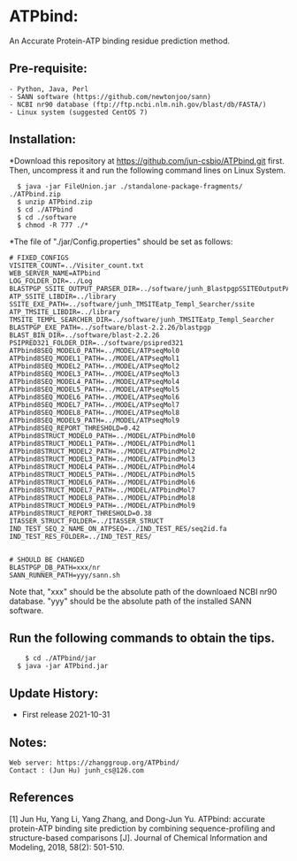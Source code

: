# ATPbind: 
An Accurate Protein-ATP binding residue prediction method.

## Pre-requisite:
    - Python, Java, Perl
    - SANN software (https://github.com/newtonjoo/sann)
    - NCBI nr90 database (ftp://ftp.ncbi.nlm.nih.gov/blast/db/FASTA/)
    - Linux system (suggested CentOS 7)

## Installation:

*Download this repository at https://github.com/jun-csbio/ATPbind.git first. Then, uncompress it and run the following command lines on Linux System.
~~~
  $ java -jar FileUnion.jar ./standalone-package-fragments/ ./ATPbind.zip
  $ unzip ATPbind.zip
  $ cd ./ATPbind
  $ cd ./software
  $ chmod -R 777 ./*
~~~

*The file of "./jar/Config.properties" should be set as follows:
~~~
# FIXED_CONFIGS
VISITER_COUNT=../Visiter_count.txt
WEB_SERVER_NAME=ATPbind
LOG_FOLDER_DIR=../Log
BLASTPGP_SSITE_OUTPUT_PARSER_DIR=../software/junh_BlastpgpSSITEOutputPARSER
ATP_SSITE_LIBDIR=../library
SSITE_EXE_PATH=../software/junh_TMSITEatp_Templ_Searcher/ssite
ATP_TMSITE_LIBDIR=../library
TMSITE_TEMPL_SEARCHER_DIR=../software/junh_TMSITEatp_Templ_Searcher
BLASTPGP_EXE_PATH=../software/blast-2.2.26/blastpgp
BLAST_BIN_DIR=../software/blast-2.2.26
PSIPRED321_FOLDER_DIR=../software/psipred321
ATPbind8SEQ_MODEL0_PATH=../MODEL/ATPseqMol0
ATPbind8SEQ_MODEL1_PATH=../MODEL/ATPseqMol1
ATPbind8SEQ_MODEL2_PATH=../MODEL/ATPseqMol2
ATPbind8SEQ_MODEL3_PATH=../MODEL/ATPseqMol3
ATPbind8SEQ_MODEL4_PATH=../MODEL/ATPseqMol4
ATPbind8SEQ_MODEL5_PATH=../MODEL/ATPseqMol5
ATPbind8SEQ_MODEL6_PATH=../MODEL/ATPseqMol6
ATPbind8SEQ_MODEL7_PATH=../MODEL/ATPseqMol7
ATPbind8SEQ_MODEL8_PATH=../MODEL/ATPseqMol8
ATPbind8SEQ_MODEL9_PATH=../MODEL/ATPseqMol9
ATPbind8SEQ_REPORT_THRESHOLD=0.42
ATPbind8STRUCT_MODEL0_PATH=../MODEL/ATPbindMol0
ATPbind8STRUCT_MODEL1_PATH=../MODEL/ATPbindMol1
ATPbind8STRUCT_MODEL2_PATH=../MODEL/ATPbindMol2
ATPbind8STRUCT_MODEL3_PATH=../MODEL/ATPbindMol3
ATPbind8STRUCT_MODEL4_PATH=../MODEL/ATPbindMol4
ATPbind8STRUCT_MODEL5_PATH=../MODEL/ATPbindMol5
ATPbind8STRUCT_MODEL6_PATH=../MODEL/ATPbindMol6
ATPbind8STRUCT_MODEL7_PATH=../MODEL/ATPbindMol7
ATPbind8STRUCT_MODEL8_PATH=../MODEL/ATPbindMol8
ATPbind8STRUCT_MODEL9_PATH=../MODEL/ATPbindMol9
ATPbind8STRUCT_REPORT_THRESHOLD=0.38
ITASSER_STRUCT_FOLDER=../ITASSER_STRUCT
IND_TEST_SEQ_2_NAME_ON_ATPSEQ=../IND_TEST_RES/seq2id.fa
IND_TEST_RES_FOLDER=../IND_TEST_RES/


# SHOULD BE CHANGED
BLASTPGP_DB_PATH=xxx/nr
SANN_RUNNER_PATH=yyy/sann.sh
~~~

Note that, "xxx" should be the absolute path of the downloaed NCBI nr90 database. "yyy" should be the absolute path of the installed SANN software.

## Run the following commands to obtain the tips. 
~~~
	$ cd ./ATPbind/jar
  $ java -jar ATPbind.jar
~~~

## Update History:

- First release 2021-10-31

## Notes:
	Web server: https://zhanggroup.org/ATPbind/
	Contact : (Jun Hu) junh_cs@126.com
	
## References

[1] Jun Hu, Yang Li, Yang Zhang, and Dong-Jun Yu. ATPbind: accurate protein-ATP binding site prediction by combining sequence-profiling and structure-based comparisons [J]. Journal of Chemical Information and Modeling, 2018, 58(2): 501-510.
